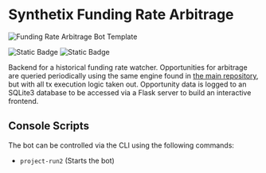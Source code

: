 # Synthetix Funding Rate Arbitrage
![Funding Rate Arbitrage Bot Template](https://github.com/50shadesofgwei/SynthetixFundingRateArbitrage/assets/111451828/eb931108-bdbb-4741-b2bc-def2de8e3370)

![Static Badge](https://img.shields.io/badge/Telegram-blue?link=https%3A%2F%2Ft.me%2F%2BualID7ueKuJjMWJk) ![Static Badge](https://img.shields.io/badge/License-MIT-green)

Backend for a historical funding rate watcher. Opportunities for arbitrage are queried periodically using the same engine found in [the main repository](https://github.com/50shadesofgwei/SynthetixFundingRateArbitrage), but with all tx execution logic taken out. Opportunity data is logged to an SQLite3 database to be accessed via a Flask server to build an interactive frontend.

## Console Scripts
The bot can be controlled via the CLI using the following commands:
- `project-run2` (Starts the bot)

